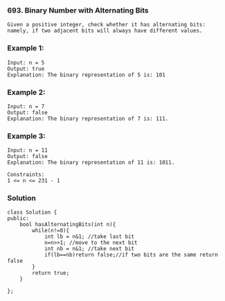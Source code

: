 ### 693. Binary Number with Alternating Bits
```
Given a positive integer, check whether it has alternating bits: namely, if two adjacent bits will always have different values.

```
### Example 1:
```
Input: n = 5
Output: true
Explanation: The binary representation of 5 is: 101
```
### Example 2:
```
Input: n = 7
Output: false
Explanation: The binary representation of 7 is: 111.
```
### Example 3:
```
Input: n = 11
Output: false
Explanation: The binary representation of 11 is: 1011.

Constraints:
1 <= n <= 231 - 1
```
### Solution 
```
class Solution {
public:
    bool hasAlternatingBits(int n){
        while(n!=0){
            int lb = n&1; //take last bit
            n=n>>1; //move to the next bit
            int nb = n&1; //take next bit
            if(lb==nb)return false;//if two bits are the same return false
        }
        return true;
    }
    
};
```
